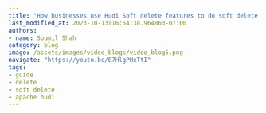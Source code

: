 ```yaml
---
title: "How businesses use Hudi Soft delete features to do soft delete instead of hard delete on Datalake"
last_modified_at: 2023-10-13T16:54:38.964863-07:00
authors:
- name: Soumil Shah
category: blog
image: /assets/images/video_blogs/video_blog5.png
navigate: "https://youtu.be/E7HlgPHxTtI"
tags:
- guide
- delete
- soft delete
- apache hudi
---
```

